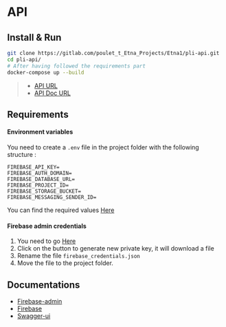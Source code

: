 # API

## Install & Run
```bash
git clone https://gitlab.com/poulet_t_Etna_Projects/Etna1/pli-api.git
cd pli-api/
# After having followed the requirements part
docker-compose up --build
```

>- [API URL](localhost:8080)
>- [API Doc URL](localhost:80)

## Requirements

#### Environment variables

You need to create a ```.env``` file in the project folder with the following structure :
```env
FIREBASE_API_KEY=
FIREBASE_AUTH_DOMAIN=
FIREBASE_DATABASE_URL=
FIREBASE_PROJECT_ID=
FIREBASE_STORAGE_BUCKET=
FIREBASE_MESSAGING_SENDER_ID=
```

You can find the required values [Here](https://console.firebase.google.com/project/etna-pli-c4463/settings/general/)

#### Firebase admin credentials

1. You need to go [Here](https://console.firebase.google.com/project/etna-pli-c4463/settings/serviceaccounts/adminsdk)
2. Click on the button to generate new private key, it will download a file
3. Rename the file ```firebase_credentials.json```
4. Move the file to the project folder.

## Documentations

- [Firebase-admin](https://firebase.google.com/docs/admin/setup)
- [Firebase](https://firebase.google.com/docs/web/setup)
- [Swagger-ui](https://github.com/swagger-api/swagger-ui)
